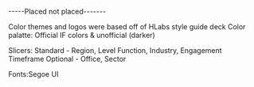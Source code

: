 -----Placed not placed-------

Color themes and logos were based off of HLabs style guide deck
Color palatte: Official IF colors & unofficial (darker)

Slicers: 
Standard - Region, Level Function, Industry, Engagement Timeframe
Optional - Office, Sector

Fonts:Segoe UI
